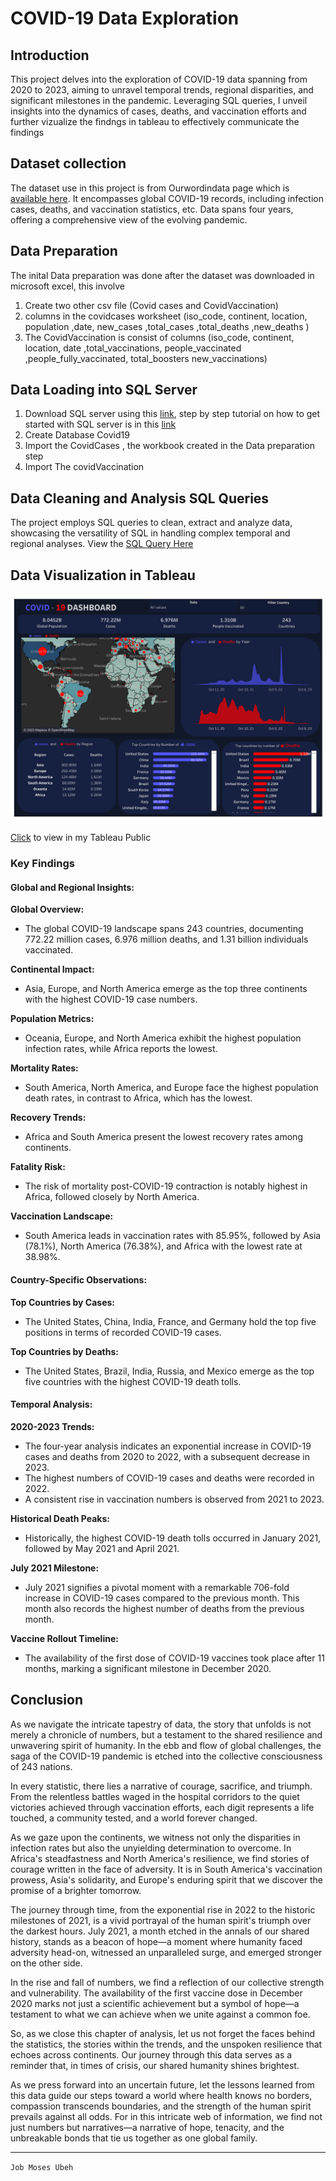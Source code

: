 # COVID-19 Data Exploration

## Introduction
This project delves into the exploration of COVID-19 data spanning from 2020 to 2023, aiming to unravel temporal trends, regional disparities, and significant milestones in the pandemic. Leveraging SQL queries, I unveil insights into the dynamics of cases, deaths, and vaccination efforts and further vizualize the findngs in tableau to effectively communicate the findings

## Dataset collection
The dataset use in this project is from Ourwordindata page which is  [available here](https://ourworldindata.org/coronavirus). It encompasses global COVID-19 records, including infection cases, deaths, and vaccination statistics, etc. Data spans four years, offering a comprehensive view of the evolving pandemic.

## Data Preparation
The inital Data preparation was done after the dataset was downloaded in microsoft excel, this involve
1. Create two other csv file (Covid cases and CovidVaccination)
2. columns in the covidcases worksheet  (iso_code,	continent,	location,	population	,date,	new_cases	,total_cases	    ,total_deaths	,new_deaths ) 
3. The CovidVaccination is consist of columns (iso_code,	continent,	location,	date	,total_vaccinations,	people_vaccinated	,people_fully_vaccinated,	total_boosters	new_vaccinations)

## Data Loading into SQL Server
1. Download SQL server using this [link](https://www.microsoft.com/en-us/sql-server/sql-server-downloads), step by step tutorial on how to get started with SQL server is in this [link](https://www.sqlservertutorial.net/install-sql-server/)
2. Create Database Covid19
3. Import the CovidCases , the workbook created in the Data preparation step
4. Import The covidVaccination



## Data Cleaning and Analysis SQL Queries
The project employs SQL queries to clean, extract and analyze data, showcasing the versatility of SQL in handling complex temporal and regional analyses.
View the [SQL Query Here](https://github.com/job-moses/COVID-19-Data-Exploration-SQL/blob/main/COVID%20Portfolio%20Project%20-%20Data%20Exploration.sql)

## Data Visualization in Tableau

![](COVID19DASHBOARD.png)

[Click](https://public.tableau.com/app/profile/job.moses/viz/Covid19Dashboard_17024391109300/COVID19DASHBOARD) to view in my Tableau Public


### Key Findings

#### Global and Regional Insights:

**Global Overview:**
- The global COVID-19 landscape spans 243 countries, documenting 772.22 million cases, 6.976 million deaths, and 1.31 billion individuals vaccinated.

**Continental Impact:**
- Asia, Europe, and North America emerge as the top three continents with the highest COVID-19 case numbers.

**Population Metrics:**
- Oceania, Europe, and North America exhibit the highest population infection rates, while Africa reports the lowest.

**Mortality Rates:**
- South America, North America, and Europe face the highest population death rates, in contrast to Africa, which has the lowest.

**Recovery Trends:**
- Africa and South America present the lowest recovery rates among continents.

**Fatality Risk:**
- The risk of mortality post-COVID-19 contraction is notably highest in Africa, followed closely by North America.

**Vaccination Landscape:**
- South America leads in vaccination rates with 85.95%, followed by Asia (78.1%), North America (76.38%), and Africa with the lowest rate at 38.98%.

#### Country-Specific Observations:

**Top Countries by Cases:**
- The United States, China, India, France, and Germany hold the top five positions in terms of recorded COVID-19 cases.

**Top Countries by Deaths:**
- The United States, Brazil, India, Russia, and Mexico emerge as the top five countries with the highest COVID-19 death tolls.

#### Temporal Analysis:

**2020-2023 Trends:**
- The four-year analysis indicates an exponential increase in COVID-19 cases and deaths from 2020 to 2022, with a subsequent decrease in 2023.
- The highest numbers of COVID-19 cases and deaths were recorded in 2022.
- A consistent rise in vaccination numbers is observed from 2021 to 2023.

**Historical Death Peaks:**
- Historically, the highest COVID-19 death tolls occurred in January 2021, followed by May 2021 and April 2021.

**July 2021 Milestone:**
- July 2021 signifies a pivotal moment with a remarkable 706-fold increase in COVID-19 cases compared to the previous month. This month also records the highest number of deaths from the previous month.

**Vaccine Rollout Timeline:**
- The availability of the first dose of COVID-19 vaccines took place after 11 months, marking a significant milestone in December 2020.


## Conclusion

As we navigate the intricate tapestry of data, the story that unfolds is not merely a chronicle of numbers, but a testament to the shared resilience and unwavering spirit of humanity. In the ebb and flow of global challenges, the saga of the COVID-19 pandemic is etched into the collective consciousness of 243 nations.

In every statistic, there lies a narrative of courage, sacrifice, and triumph. From the relentless battles waged in the hospital corridors to the quiet victories achieved through vaccination efforts, each digit represents a life touched, a community tested, and a world forever changed.

As we gaze upon the continents, we witness not only the disparities in infection rates but also the unyielding determination to overcome. In Africa's steadfastness and North America's resilience, we find stories of courage written in the face of adversity. It is in South America's vaccination prowess, Asia's solidarity, and Europe's enduring spirit that we discover the promise of a brighter tomorrow.

The journey through time, from the exponential rise in 2022 to the historic milestones of 2021, is a vivid portrayal of the human spirit's triumph over the darkest hours. July 2021, a month etched in the annals of our shared history, stands as a beacon of hope—a moment where humanity faced adversity head-on, witnessed an unparalleled surge, and emerged stronger on the other side.

In the rise and fall of numbers, we find a reflection of our collective strength and vulnerability. The availability of the first vaccine dose in December 2020 marks not just a scientific achievement but a symbol of hope—a testament to what we can achieve when we unite against a common foe.

So, as we close this chapter of analysis, let us not forget the faces behind the statistics, the stories within the trends, and the unspoken resilience that echoes across continents. Our journey through this data serves as a reminder that, in times of crisis, our shared humanity shines brightest.

As we press forward into an uncertain future, let the lessons learned from this data guide our steps toward a world where health knows no borders, compassion transcends boundaries, and the strength of the human spirit prevails against all odds. For in this intricate web of information, we find not just numbers but narratives—a narrative of hope, tenacity, and the unbreakable bonds that tie us together as one global family.

----------------------------------------------------------------------------------------------------------------------------------------
`Job Moses Ubeh`
